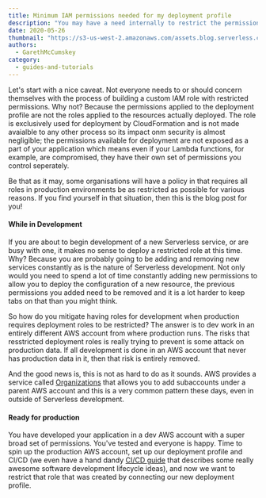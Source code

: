 ```yaml
---
title: Minimum IAM permissions needed for my deployment profile
description: "You may have a need internally to restrict the permissions for the IAM role that makes deployments into your AWS account. This blog post is meant to be a guide as to how to go about doing just that"
date: 2020-05-26
thumbnail: "https://s3-us-west-2.amazonaws.com/assets.blog.serverless.com/serverless-express-thumbnail.png"
authors:
  - GarethMcCumskey
category:
  - guides-and-tutorials
---
```


Let's start with a nice caveat. Not everyone needs to or should concern themselves with the process of building a custom IAM role with restricted permissions. Why not? Because the permissions applied to the deployment profile are not the roles applied to the resources actually deployed. The role is exclusively used for deployment by CloudFormation and is not made avaialble to any other process so its impact onm security is almost negligible; the permissions available for deployment are not exposed as a part of your application which means even if your Lambda functions, for example, are compromised, they have their own set of permissions you control seperately.

Be that as it may, some organisations will have a policy in that requires all roles in production environments be as restricted as possible for various reasons. If you find yourself in that situation, then this is the blog post for you!

#### While in Development
If you are about to begin development of a new Serverless service, or are busy with one, it makes no sense to deploy a restricted role at this time. Why? Because you are probably going to be adding and removing new services constantly as is the nature of Serverless development. Not only would you need to spend a lot of time constantly adding new permissions to allow you to deploy the configuration of a new resource, the previous permissions you added need to be removed and it is a lot harder to keep tabs on that than you might think.

So how do you mitigate having roles for development when production requires deployment roles to be restricted? The answer is to dev work in an entirely different AWS account from where production runs. The risks that resstricted deployment roles is really trying to prevent is some attack on production data. If all development is done in an AWS account that never has production data in it, then that risk is entirely removed.

And the good news is, this is not as hard to do as it sounds. AWS provides a service called [Organizations](https://aws.amazon.com/organizations/) that allows you to add subaccounts under a parent AWS account and this is a very common pattern these days, even in outside of Serverless development. 

#### Ready for production

You have developed your application in a dev AWS account with a super broad set of permissions. You've tested and everyone is happy. Time to spin up the production AWS account, set up our deployment profile and CI/CD (we even have a hand dandy [CI/CD guide](https://www.serverless.com/learn/guides/cicd/) that describes some really awesome software development lifecycle ideas), and now we want to restrict that role that was created by connecting our new deployment profile.
